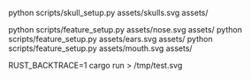 python scripts/skull_setup.py assets/skulls.svg assets/

python scripts/feature_setup.py assets/nose.svg assets/
python scripts/feature_setup.py assets/ears.svg assets/
python scripts/feature_setup.py assets/mouth.svg assets/

RUST_BACKTRACE=1 cargo run > /tmp/test.svg
